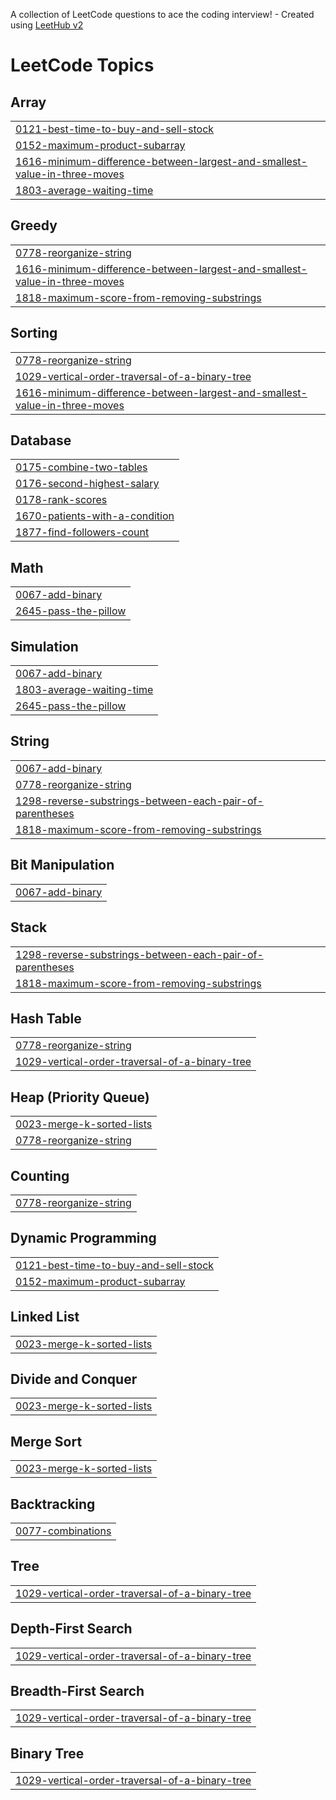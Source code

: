 A collection of LeetCode questions to ace the coding interview! - Created using [LeetHub v2](https://github.com/arunbhardwaj/LeetHub-2.0)
<!---LeetCode Topics Start-->
# LeetCode Topics
## Array
|  |
| ------- |
| [0121-best-time-to-buy-and-sell-stock](https://github.com/thevaibhavwalia/DS/tree/master/0121-best-time-to-buy-and-sell-stock) |
| [0152-maximum-product-subarray](https://github.com/thevaibhavwalia/DS/tree/master/0152-maximum-product-subarray) |
| [1616-minimum-difference-between-largest-and-smallest-value-in-three-moves](https://github.com/thevaibhavwalia/DS/tree/master/1616-minimum-difference-between-largest-and-smallest-value-in-three-moves) |
| [1803-average-waiting-time](https://github.com/thevaibhavwalia/DS/tree/master/1803-average-waiting-time) |
## Greedy
|  |
| ------- |
| [0778-reorganize-string](https://github.com/thevaibhavwalia/DS/tree/master/0778-reorganize-string) |
| [1616-minimum-difference-between-largest-and-smallest-value-in-three-moves](https://github.com/thevaibhavwalia/DS/tree/master/1616-minimum-difference-between-largest-and-smallest-value-in-three-moves) |
| [1818-maximum-score-from-removing-substrings](https://github.com/thevaibhavwalia/DS/tree/master/1818-maximum-score-from-removing-substrings) |
## Sorting
|  |
| ------- |
| [0778-reorganize-string](https://github.com/thevaibhavwalia/DS/tree/master/0778-reorganize-string) |
| [1029-vertical-order-traversal-of-a-binary-tree](https://github.com/thevaibhavwalia/DS/tree/master/1029-vertical-order-traversal-of-a-binary-tree) |
| [1616-minimum-difference-between-largest-and-smallest-value-in-three-moves](https://github.com/thevaibhavwalia/DS/tree/master/1616-minimum-difference-between-largest-and-smallest-value-in-three-moves) |
## Database
|  |
| ------- |
| [0175-combine-two-tables](https://github.com/thevaibhavwalia/DS/tree/master/0175-combine-two-tables) |
| [0176-second-highest-salary](https://github.com/thevaibhavwalia/DS/tree/master/0176-second-highest-salary) |
| [0178-rank-scores](https://github.com/thevaibhavwalia/DS/tree/master/0178-rank-scores) |
| [1670-patients-with-a-condition](https://github.com/thevaibhavwalia/DS/tree/master/1670-patients-with-a-condition) |
| [1877-find-followers-count](https://github.com/thevaibhavwalia/DS/tree/master/1877-find-followers-count) |
## Math
|  |
| ------- |
| [0067-add-binary](https://github.com/thevaibhavwalia/DS/tree/master/0067-add-binary) |
| [2645-pass-the-pillow](https://github.com/thevaibhavwalia/DS/tree/master/2645-pass-the-pillow) |
## Simulation
|  |
| ------- |
| [0067-add-binary](https://github.com/thevaibhavwalia/DS/tree/master/0067-add-binary) |
| [1803-average-waiting-time](https://github.com/thevaibhavwalia/DS/tree/master/1803-average-waiting-time) |
| [2645-pass-the-pillow](https://github.com/thevaibhavwalia/DS/tree/master/2645-pass-the-pillow) |
## String
|  |
| ------- |
| [0067-add-binary](https://github.com/thevaibhavwalia/DS/tree/master/0067-add-binary) |
| [0778-reorganize-string](https://github.com/thevaibhavwalia/DS/tree/master/0778-reorganize-string) |
| [1298-reverse-substrings-between-each-pair-of-parentheses](https://github.com/thevaibhavwalia/DS/tree/master/1298-reverse-substrings-between-each-pair-of-parentheses) |
| [1818-maximum-score-from-removing-substrings](https://github.com/thevaibhavwalia/DS/tree/master/1818-maximum-score-from-removing-substrings) |
## Bit Manipulation
|  |
| ------- |
| [0067-add-binary](https://github.com/thevaibhavwalia/DS/tree/master/0067-add-binary) |
## Stack
|  |
| ------- |
| [1298-reverse-substrings-between-each-pair-of-parentheses](https://github.com/thevaibhavwalia/DS/tree/master/1298-reverse-substrings-between-each-pair-of-parentheses) |
| [1818-maximum-score-from-removing-substrings](https://github.com/thevaibhavwalia/DS/tree/master/1818-maximum-score-from-removing-substrings) |
## Hash Table
|  |
| ------- |
| [0778-reorganize-string](https://github.com/thevaibhavwalia/DS/tree/master/0778-reorganize-string) |
| [1029-vertical-order-traversal-of-a-binary-tree](https://github.com/thevaibhavwalia/DS/tree/master/1029-vertical-order-traversal-of-a-binary-tree) |
## Heap (Priority Queue)
|  |
| ------- |
| [0023-merge-k-sorted-lists](https://github.com/thevaibhavwalia/DS/tree/master/0023-merge-k-sorted-lists) |
| [0778-reorganize-string](https://github.com/thevaibhavwalia/DS/tree/master/0778-reorganize-string) |
## Counting
|  |
| ------- |
| [0778-reorganize-string](https://github.com/thevaibhavwalia/DS/tree/master/0778-reorganize-string) |
## Dynamic Programming
|  |
| ------- |
| [0121-best-time-to-buy-and-sell-stock](https://github.com/thevaibhavwalia/DS/tree/master/0121-best-time-to-buy-and-sell-stock) |
| [0152-maximum-product-subarray](https://github.com/thevaibhavwalia/DS/tree/master/0152-maximum-product-subarray) |
## Linked List
|  |
| ------- |
| [0023-merge-k-sorted-lists](https://github.com/thevaibhavwalia/DS/tree/master/0023-merge-k-sorted-lists) |
## Divide and Conquer
|  |
| ------- |
| [0023-merge-k-sorted-lists](https://github.com/thevaibhavwalia/DS/tree/master/0023-merge-k-sorted-lists) |
## Merge Sort
|  |
| ------- |
| [0023-merge-k-sorted-lists](https://github.com/thevaibhavwalia/DS/tree/master/0023-merge-k-sorted-lists) |
## Backtracking
|  |
| ------- |
| [0077-combinations](https://github.com/thevaibhavwalia/DS/tree/master/0077-combinations) |
## Tree
|  |
| ------- |
| [1029-vertical-order-traversal-of-a-binary-tree](https://github.com/thevaibhavwalia/DS/tree/master/1029-vertical-order-traversal-of-a-binary-tree) |
## Depth-First Search
|  |
| ------- |
| [1029-vertical-order-traversal-of-a-binary-tree](https://github.com/thevaibhavwalia/DS/tree/master/1029-vertical-order-traversal-of-a-binary-tree) |
## Breadth-First Search
|  |
| ------- |
| [1029-vertical-order-traversal-of-a-binary-tree](https://github.com/thevaibhavwalia/DS/tree/master/1029-vertical-order-traversal-of-a-binary-tree) |
## Binary Tree
|  |
| ------- |
| [1029-vertical-order-traversal-of-a-binary-tree](https://github.com/thevaibhavwalia/DS/tree/master/1029-vertical-order-traversal-of-a-binary-tree) |
<!---LeetCode Topics End-->